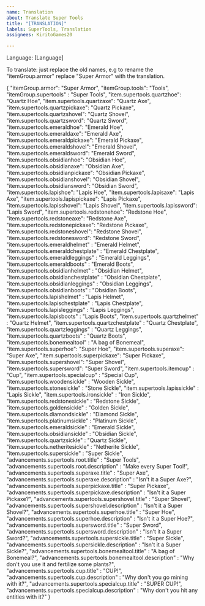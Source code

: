 ```yaml
---
name: Translation
about: Translate Super Tools
title: "[TRANSLATION]"
labels: SuperTools, Translation
assignees: KiritoGames20

---
```


Language: [Language]

To translate: just replace the old names, e.g to rename the "itemGroup.armor" replace "Super Armor" with the translation.

{
  "itemGroup.armor": "Super Armor",
  "itemGroup.tools": "Tools",
  "itemGroup.supertools" : "Super Tools",
  "item.supertools.quartzhoe": "Quartz Hoe",
  "item.supertools.quartzaxe": "Quartz Axe",
  "item.supertools.quartzpickaxe": "Quartz Pickaxe",
  "item.supertools.quartzshovel": "Quartz Shovel",
  "item.supertools.quartzsword": "Quartz Sword",
  "item.supertools.emeraldhoe": "Emerald Hoe",
  "item.supertools.emeraldaxe": "Emerald Axe",
  "item.supertools.emeraldpickaxe": "Emerald Pickaxe",
  "item.supertools.emeraldshovel": "Emerald Shovel",
  "item.supertools.emeraldsword": "Emerald Sword",
  "item.supertools.obsidianhoe": "Obsidian Hoe",
  "item.supertools.obsidianaxe": "Obsidian Axe",
  "item.supertools.obsidianpickaxe": "Obsidian Pickaxe",
  "item.supertools.obsidianshovel": "Obsidian Shovel",
  "item.supertools.obsidiansword": "Obsidian Sword",
  "item.supertools.lapishoe": "Lapis Hoe",
  "item.supertools.lapisaxe": "Lapis Axe",
  "item.supertools.lapispickaxe": "Lapis Pickaxe",
  "item.supertools.lapisshovel": "Lapis Shovel",
  "item.supertools.lapissword": "Lapis Sword",
  "item.supertools.redstonehoe": "Redstone Hoe",
  "item.supertools.redstoneaxe": "Redstone Axe",
  "item.supertools.redstonepickaxe": "Redstone Pickaxe",
  "item.supertools.redstoneshovel": "Redstone Shovel",
  "item.supertools.redstonesword": "Redstone Sword",
  "item.supertools.emeraldhelmet" : "Emerald Helmet",
  "item.supertools.emeraldchestplate" : "Emerald Chestplate",
  "item.supertools.emeraldleggings" : "Emerald Leggings",
  "item.supertools.emeraldboots" : "Emerald Boots",
  "item.supertools.obsidianhelmet" : "Obsidian Helmet",
  "item.supertools.obsidianchestplate" : "Obsidian Chestplate",
  "item.supertools.obsidianleggings" : "Obsidian Leggings",
  "item.supertools.obsidianboots" : "Obsidian Boots",
  "item.supertools.lapishelmet" : "Lapis Helmet",
  "item.supertools.lapischestplate" : "Lapis Chestplate",
  "item.supertools.lapisleggings" : "Lapis Leggings",
  "item.supertools.lapisboots" : "Lapis Boots",
  "item.supertools.quartzhelmet" : "Quartz Helmet",
  "item.supertools.quartzchestplate" : "Quartz Chestplate",
  "item.supertools.quartzleggings" : "Quartz Leggings",
  "item.supertools.quartzboots" : "Quartz Boots",
  "item.supertools.bonemealtool" : "A bag of Bonemeal",
  "item.supertools.superhoe": "Super Hoe",
  "item.supertools.superaxe": "Super Axe",
  "item.supertools.superpickaxe": "Super Pickaxe",
  "item.supertools.supershovel": "Super Shovel",
  "item.supertools.supersword": "Super Sword",
  "item.supertools.itemcup" : "Cup",
  "item.supertools.specialcup" : "Special Cup",
  "item.supertools.woodensickle" : "Wooden Sickle",
  "item.supertools.stonesickle" : "Stone Sickle",
  "item.supertools.lapissickle" : "Lapis Sickle",
  "item.supertools.ironsickle" : "Iron Sickle",
  "item.supertools.redstonesickle" : "Redstone Sickle",
  "item.supertools.goldensickle" : "Golden Sickle",
  "item.supertools.diamondsickle" : "Diamond Sickle",
  "item.supertools.platinumsickle" : "Platinum Sickle",
  "item.supertools.emeraldsickle" : "Emerald Sickle",
  "item.supertools.obsidiansickle" : "Obsidian Sickle",
  "item.supertools.quartzsickle" : "Quartz Sickle",
  "item.supertools.netheritesickle" : "Netherite Sickle",
  "item.supertools.supersickle" : "Super Sickle",
  "advancements.supertools.root.title" : "Super Tools",
  "advancements.supertools.root.description" : "Make every Super Tool!",
  "advancements.supertools.superaxe.title" : "Super Axe",
  "advancements.supertools.superaxe.description" : "Isn't it a Super Axe?",
  "advancements.supertools.superpickaxe.title" : "Super Pickaxe",
  "advancements.supertools.superpickaxe.description" : "Isn't it a Super Pickaxe?",
  "advancements.supertools.supershovel.title" : "Super Shovel",
  "advancements.supertools.supershovel.description" : "Isn't it a Super Shovel?",
  "advancements.supertools.superhoe.title" : "Super Hoe",
  "advancements.supertools.superhoe.description" : "Isn't it a Super Hoe?",
  "advancements.supertools.supersword.title" : "Super Sword",
  "advancements.supertools.supersword.description" : "Isn't it a Super Sword?",
  "advancements.supertools.supersickle.title" : "Super Sickle",
  "advancements.supertools.supersickle.description" : "Isn't it a Super Sickle?",
  "advancements.supertools.bonemealtool.title" : "A bag of Bonemeal?",
  "advancements.supertools.bonemealtool.description" : "Why don't you use it and fertilize some plants?",
  "advancements.supertools.cup.title" : "CUP!",
  "advancements.supertools.cup.description" : "Why don't you go mining with it?",
  "advancements.supertools.specialcup.title" : "SUPER CUP!",
  "advancements.supertools.specialcup.description" : "Why don't you hit any entities with it?"
}
